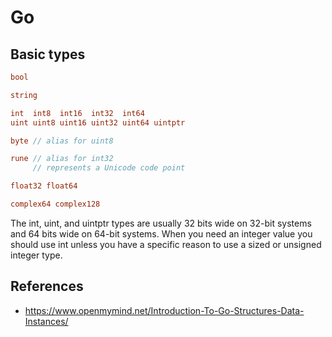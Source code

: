 
# Go

## Basic types

```Go
bool

string

int  int8  int16  int32  int64
uint uint8 uint16 uint32 uint64 uintptr

byte // alias for uint8

rune // alias for int32
     // represents a Unicode code point

float32 float64

complex64 complex128
```

The int, uint, and uintptr types are usually 32 bits wide on 32-bit systems and
64 bits wide on 64-bit systems. When you need an integer value you should use
int unless you have a specific reason to use a sized or unsigned integer type.

## References

- https://www.openmymind.net/Introduction-To-Go-Structures-Data-Instances/
